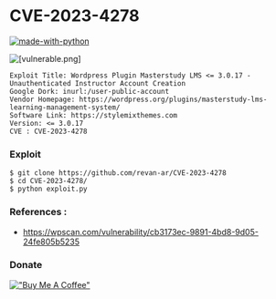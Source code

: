 # CVE-2023-4278

[![made-with-python](https://img.shields.io/badge/Made%20with-Python-1f425f.svg)](https://www.python.org/)



![[vulnerable.png]](./vulnerable.png)



```
Exploit Title: Wordpress Plugin Masterstudy LMS <= 3.0.17 - Unauthenticated Instructor Account Creation
Google Dork: inurl:/user-public-account
Vendor Homepage: https://wordpress.org/plugins/masterstudy-lms-learning-management-system/
Software Link: https://stylemixthemes.com
Version: <= 3.0.17
CVE : CVE-2023-4278
```

### Exploit
```
$ git clone https://github.com/revan-ar/CVE-2023-4278
$ cd CVE-2023-4278/
$ python exploit.py
```

### References :
- https://wpscan.com/vulnerability/cb3173ec-9891-4bd8-9d05-24fe805b5235

### Donate
[!["Buy Me A Coffee"](https://www.buymeacoffee.com/assets/img/custom_images/yellow_img.png)](https://www.buymeacoffee.com/revan.ar)
